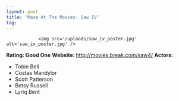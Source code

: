 ```yaml
---
layout: post
title: 'Maze At The Movies: Saw IV'
tag: 
---
```



                <img src='/uploads/saw_iv_poster.jpg' alt='saw_iv_poster.jpg' />
<p><strong>Rating: Good One</strong>
<strong>Website: </strong><a href="http://movies.break.com/saw4/"><a href="http://movies.break.com/saw4/">http://movies.break.com/saw4/</a></a>
<strong>Actors: </strong></p>
<ul>
<li>Tobin Bell</li>
<li>Costas Mandylor</li>
<li>Scott Patterson</li>
<li>Betsy Russell</li>
<li>Lyriq Bent</li>
</ul>
            
